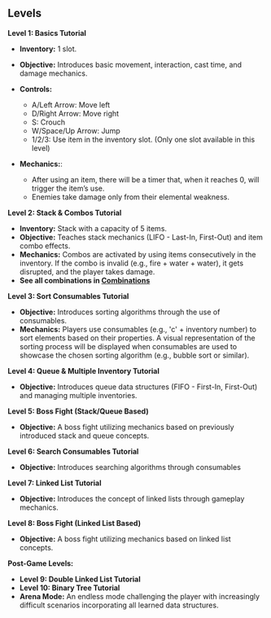 ## Levels

**Level 1: Basics Tutorial**

* **Inventory:** 1 slot.
* **Objective:** Introduces basic movement, interaction, cast time, and damage mechanics.

* **Controls:**
    * A/Left Arrow: Move left
    * D/Right Arrow: Move right
    * S: Crouch
    * W/Space/Up Arrow: Jump
    * 1/2/3: Use item in the inventory slot.  (Only one slot available in this level)

* **Mechanics:**: 
    * After using an item, there will be a timer that, when it reaches 0, will trigger the item’s use.
    * Enemies take damage only from their elemental weakness.

**Level 2: Stack & Combos Tutorial**

* **Inventory:** Stack with a capacity of 5 items.
* **Objective:** Teaches stack mechanics (LIFO - Last-In, First-Out) and item combo effects.
* **Mechanics:** Combos are activated by using items consecutively in the inventory. If the combo is invalid (e.g., fire + water + water), it gets disrupted, and the player takes damage.
* **See all combinations in [Combinations](#Combinations)**

**Level 3: Sort Consumables Tutorial**

* **Objective:** Introduces sorting algorithms through the use of consumables.
* **Mechanics:** Players use consumables (e.g., 'c' + inventory number) to sort elements based on their properties.  A visual representation of the sorting process will be displayed when consumables are used to showcase the chosen sorting algorithm (e.g., bubble sort or similar).

**Level 4: Queue & Multiple Inventory Tutorial**

* **Objective:** Introduces queue data structures (FIFO - First-In, First-Out) and managing multiple inventories.


**Level 5: Boss Fight (Stack/Queue Based)**

* **Objective:** A boss fight utilizing mechanics based on previously introduced stack and queue concepts.


**Level 6: Search Consumables Tutorial**

* **Objective:** Introduces searching algorithms through consumables


**Level 7: Linked List Tutorial**

* **Objective:**  Introduces the concept of linked lists through gameplay mechanics.


**Level 8: Boss Fight (Linked List Based)**

* **Objective:** A boss fight utilizing mechanics based on linked list concepts.


**Post-Game Levels:**

* **Level 9: Double Linked List Tutorial**
* **Level 10: Binary Tree Tutorial**
* **Arena Mode:** An endless mode challenging the player with increasingly difficult scenarios incorporating all learned data structures.

